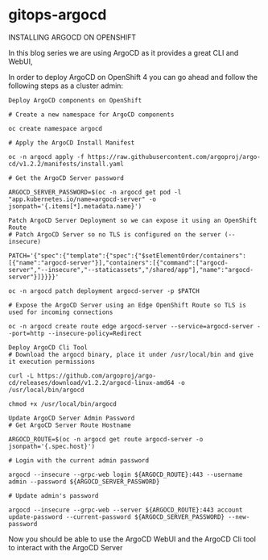 # gitops-argocd

INSTALLING ARGOCD ON OPENSHIFT

In this blog series we are using ArgoCD as it provides a great CLI and WebUI, 

In order to deploy ArgoCD on OpenShift 4 you can go ahead and follow the following steps as a cluster admin:

```
Deploy ArgoCD components on OpenShift

# Create a new namespace for ArgoCD components

oc create namespace argocd

# Apply the ArgoCD Install Manifest

oc -n argocd apply -f https://raw.githubusercontent.com/argoproj/argo-cd/v1.2.2/manifests/install.yaml

# Get the ArgoCD Server password

ARGOCD_SERVER_PASSWORD=$(oc -n argocd get pod -l "app.kubernetes.io/name=argocd-server" -o jsonpath='{.items[*].metadata.name}')

Patch ArgoCD Server Deployment so we can expose it using an OpenShift Route
# Patch ArgoCD Server so no TLS is configured on the server (--insecure)

PATCH='{"spec":{"template":{"spec":{"$setElementOrder/containers":[{"name":"argocd-server"}],"containers":[{"command":["argocd-server","--insecure","--staticassets","/shared/app"],"name":"argocd-server"}]}}}}'

oc -n argocd patch deployment argocd-server -p $PATCH

# Expose the ArgoCD Server using an Edge OpenShift Route so TLS is used for incoming connections

oc -n argocd create route edge argocd-server --service=argocd-server --port=http --insecure-policy=Redirect

Deploy ArgoCD Cli Tool
# Download the argocd binary, place it under /usr/local/bin and give it execution permissions

curl -L https://github.com/argoproj/argo-cd/releases/download/v1.2.2/argocd-linux-amd64 -o /usr/local/bin/argocd

chmod +x /usr/local/bin/argocd

Update ArgoCD Server Admin Password
# Get ArgoCD Server Route Hostname

ARGOCD_ROUTE=$(oc -n argocd get route argocd-server -o jsonpath='{.spec.host}')

# Login with the current admin password

argocd --insecure --grpc-web login ${ARGOCD_ROUTE}:443 --username admin --password ${ARGOCD_SERVER_PASSWORD}

# Update admin's password

argocd --insecure --grpc-web --server ${ARGOCD_ROUTE}:443 account update-password --current-password ${ARGOCD_SERVER_PASSWORD} --new-password

```

Now you should be able to use the ArgoCD WebUI and the ArgoCD Cli tool to interact with the ArgoCD Server
